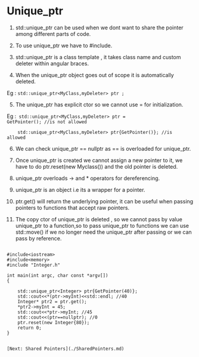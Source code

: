 # Unique_ptr

1. std::unique_ptr can be used when we dont want to share the pointer among different parts of code.

2. To use unique_ptr we have to #include<memory>.

3. std::unique_ptr is a class template , it takes class name and custom deleter within angular braces.

4. When the unique_ptr object goes out of scope it is automatically deleted.
  
  Eg : `std::unique_ptr<MyClass,myDeleter> ptr ;`
  
5. The unique_ptr has explicit ctor so we cannot use = for initialization.

  Eg :<code> std::unique_ptr<MyClass,myDeleter> ptr  = GetPointer(); //is not allowed <br>
       &nbsp;&nbsp;&nbsp;&nbsp;std::unique_ptr<MyClass,myDeleter> ptr{GetPointer()}; //is allowed </code>

6. We can check unique_ptr == nullptr as == is overloaded for unique_ptr.

7. Once unique_ptr is created we cannot assign a new pointer to it, we have to do ptr.reset(new Myclass()) and the old pointer is deleted.

8. unique_ptr overloads -> and * operators for dereferencing.

9. unique_ptr is an object i.e its a wrapper for a pointer.

10. ptr.get() will return the underlying pointer, it can be useful when passing pointers to functions that accept raw pointers.

11. The copy ctor of unique_ptr is deleted , so we cannot pass by value unique_ptr to a function,so to pass unique_ptr to functions
    we can use std::move() if we no longer need the unique_ptr after passing or we can pass by reference.

	
```
	
#include<iostream>
#include<memory>
#include "Integer.h"

int main(int argc, char const *argv[])
{
	
	std::unique_ptr<Integer> ptr{GetPointer(40)};
	std::cout<<*(ptr->myInt)<<std::endl; //40
	Integer* ptr2 = ptr.get();
	*ptr2->myInt = 45;
	std::cout<<*ptr->myInt; //45
	std::cout<<(ptr==nullptr); //0
	ptr.reset(new Integer{80});
	return 0;
}
	
```
	
	
	[Next: Shared Pointers](./SharedPointers.md)
